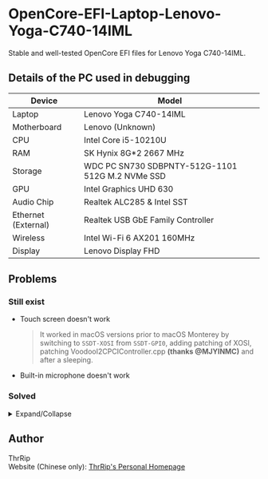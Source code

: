 # OpenCore-EFI-Laptop-Lenovo-Yoga-C740-14IML

Stable and well-tested OpenCore EFI files for Lenovo Yoga C740-14IML.

## Details of the PC used in debugging

| Device      | Model               |
| ----------- | ------------------- |
| Laptop      | Lenovo Yoga C740-14IML |
| Motherboard | Lenovo (Unknown)    |
| CPU         | Intel Core i5-10210U |
| RAM         | SK Hynix 8G\*2 2667 MHz |
| Storage     | WDC PC SN730 SDBPNTY-512G-1101 512G M.2 NVMe SSD |
| GPU         | Intel Graphics UHD 630 |
| Audio Chip  | Realtek ALC285 & Intel SST |
| Ethernet (External) | Realtek USB GbE Family Controller |
| Wireless    | Intel Wi-Fi 6 AX201 160MHz |
| Display     | Lenovo Display FHD  |

## Problems

### Still exist

- Touch screen doesn't work
  > It worked in macOS versions prior to macOS Monterey by switching to `SSDT-XOSI` from `SSDT-GPI0`, adding patching of XOSI, patching VoodooI2CPCIController.cpp **(thanks @MJYINMC)** and after a sleeping.
- Built-in microphone doesn't work

### Solved

<details>
<summary>Expand/Collapse</summary>

_Sorted by discovered date, newer to older._

- System Preferences app crash (or freeze or throw a "Could not load ... preference pane" error) when trying to open the following panes:
  - Siri
  - Accessibility
  - Network
  - Bluetooth
  - Mouse
  > Fixed by removing `IntelBluetoothInjector.kext` and adding `BlueToolFixup.kext`, credit to [extra instructions for Monterey users](https://openintelwireless.github.io/IntelBluetoothFirmware/FAQ.html#what-additional-steps-should-i-do-to-make-bluetooth-work-on-macos-monterey-and-newer) by [OpenIntelWireless](https://github.com/OpenIntelWireless).
- Extremely slow OS starting-up
  > Same cause and solution as the crashing of System Preferences.
- The audio chip failed to drive
  > AppleALC.kext with `layout-id` 61 is OK.
- Unable to enter macOS 11.0.1 Installer (Whether it is in-system upgrade or USB upgrade)
  > You have to set the value of DVMT pre-allocated by **patching BIOS** (setting it in the `config.plist` for OpenCore won't work). See [here](https://zhuanlan.zhihu.com/p/266400995) for the instructions and **thanks @MJYINMC**.
- Stuck on `apfs_module_start... Previous shutdown cause...` while booting into the installer
  > Not problems with EFI files, solved after reflash the USB Installer.
- Stuck on `IOG flags ... Generation from SMC report as ... IOPPF ...` while booting into the installer
  > Solved after fixing SSDTs, adding some kernel extensions, etc.
- Stuck on `[ PCI configuration end, bridges 2, devices 20 ]` while booting into the installer
  > Solved after reordering the SSDTs.

</details>

## Author

ThrRip  
Website (Chinese only): [ThrRip's Personal Homepage](https://thrrip.space)
